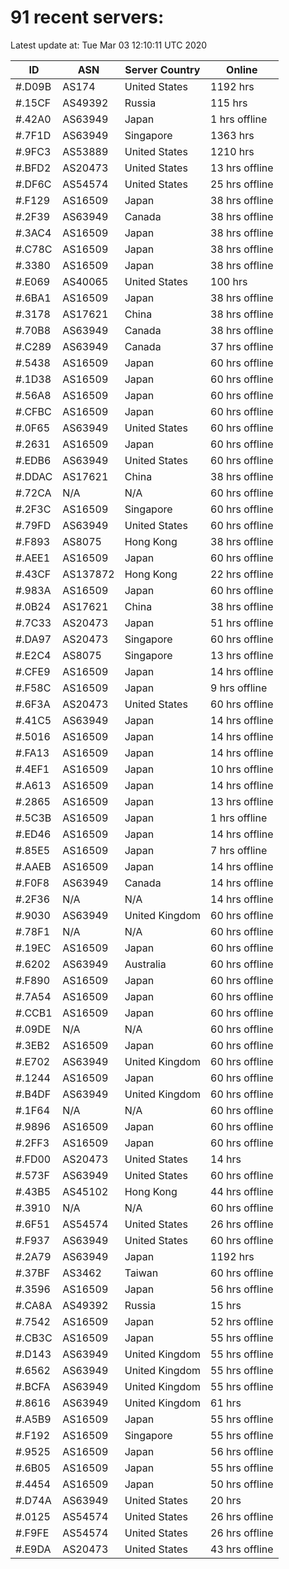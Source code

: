 # 91 recent servers:

Latest update at: Tue Mar 03 12:10:11 UTC 2020

| ID | ASN | Server Country | Online |
| -- | --- | -------------- | ------ |
| #.D09B | AS174 | United States | 1192 hrs |
| #.15CF | AS49392 | Russia | 115 hrs |
| #.42A0 | AS63949 | Japan | 1 hrs offline |
| #.7F1D | AS63949 | Singapore | 1363 hrs |
| #.9FC3 | AS53889 | United States | 1210 hrs |
| #.BFD2 | AS20473 | United States | 13 hrs offline |
| #.DF6C | AS54574 | United States | 25 hrs offline |
| #.F129 | AS16509 | Japan | 38 hrs offline |
| #.2F39 | AS63949 | Canada | 38 hrs offline |
| #.3AC4 | AS16509 | Japan | 38 hrs offline |
| #.C78C | AS16509 | Japan | 38 hrs offline |
| #.3380 | AS16509 | Japan | 38 hrs offline |
| #.E069 | AS40065 | United States | 100 hrs |
| #.6BA1 | AS16509 | Japan | 38 hrs offline |
| #.3178 | AS17621 | China | 38 hrs offline |
| #.70B8 | AS63949 | Canada | 38 hrs offline |
| #.C289 | AS63949 | Canada | 37 hrs offline |
| #.5438 | AS16509 | Japan | 60 hrs offline |
| #.1D38 | AS16509 | Japan | 60 hrs offline |
| #.56A8 | AS16509 | Japan | 60 hrs offline |
| #.CFBC | AS16509 | Japan | 60 hrs offline |
| #.0F65 | AS63949 | United States | 60 hrs offline |
| #.2631 | AS16509 | Japan | 60 hrs offline |
| #.EDB6 | AS63949 | United States | 60 hrs offline |
| #.DDAC | AS17621 | China | 38 hrs offline |
| #.72CA | N/A | N/A | 60 hrs offline |
| #.2F3C | AS16509 | Singapore | 60 hrs offline |
| #.79FD | AS63949 | United States | 60 hrs offline |
| #.F893 | AS8075 | Hong Kong | 38 hrs offline |
| #.AEE1 | AS16509 | Japan | 60 hrs offline |
| #.43CF | AS137872 | Hong Kong | 22 hrs offline |
| #.983A | AS16509 | Japan | 60 hrs offline |
| #.0B24 | AS17621 | China | 38 hrs offline |
| #.7C33 | AS20473 | Japan | 51 hrs offline |
| #.DA97 | AS20473 | Singapore | 60 hrs offline |
| #.E2C4 | AS8075 | Singapore | 13 hrs offline |
| #.CFE9 | AS16509 | Japan | 14 hrs offline |
| #.F58C | AS16509 | Japan | 9 hrs offline |
| #.6F3A | AS20473 | United States | 60 hrs offline |
| #.41C5 | AS63949 | Japan | 14 hrs offline |
| #.5016 | AS16509 | Japan | 14 hrs offline |
| #.FA13 | AS16509 | Japan | 14 hrs offline |
| #.4EF1 | AS16509 | Japan | 10 hrs offline |
| #.A613 | AS16509 | Japan | 14 hrs offline |
| #.2865 | AS16509 | Japan | 13 hrs offline |
| #.5C3B | AS16509 | Japan | 1 hrs offline |
| #.ED46 | AS16509 | Japan | 14 hrs offline |
| #.85E5 | AS16509 | Japan | 7 hrs offline |
| #.AAEB | AS16509 | Japan | 14 hrs offline |
| #.F0F8 | AS63949 | Canada | 14 hrs offline |
| #.2F36 | N/A | N/A | 14 hrs offline |
| #.9030 | AS63949 | United Kingdom | 60 hrs offline |
| #.78F1 | N/A | N/A | 60 hrs offline |
| #.19EC | AS16509 | Japan | 60 hrs offline |
| #.6202 | AS63949 | Australia | 60 hrs offline |
| #.F890 | AS16509 | Japan | 60 hrs offline |
| #.7A54 | AS16509 | Japan | 60 hrs offline |
| #.CCB1 | AS16509 | Japan | 60 hrs offline |
| #.09DE | N/A | N/A | 60 hrs offline |
| #.3EB2 | AS16509 | Japan | 60 hrs offline |
| #.E702 | AS63949 | United Kingdom | 60 hrs offline |
| #.1244 | AS16509 | Japan | 60 hrs offline |
| #.B4DF | AS63949 | United Kingdom | 60 hrs offline |
| #.1F64 | N/A | N/A | 60 hrs offline |
| #.9896 | AS16509 | Japan | 60 hrs offline |
| #.2FF3 | AS16509 | Japan | 60 hrs offline |
| #.FD00 | AS20473 | United States | 14 hrs |
| #.573F | AS63949 | United States | 60 hrs offline |
| #.43B5 | AS45102 | Hong Kong | 44 hrs offline |
| #.3910 | N/A | N/A | 60 hrs offline |
| #.6F51 | AS54574 | United States | 26 hrs offline |
| #.F937 | AS63949 | United States | 60 hrs offline |
| #.2A79 | AS63949 | Japan | 1192 hrs |
| #.37BF | AS3462 | Taiwan | 60 hrs offline |
| #.3596 | AS16509 | Japan | 56 hrs offline |
| #.CA8A | AS49392 | Russia | 15 hrs |
| #.7542 | AS16509 | Japan | 52 hrs offline |
| #.CB3C | AS16509 | Japan | 55 hrs offline |
| #.D143 | AS63949 | United Kingdom | 55 hrs offline |
| #.6562 | AS63949 | United Kingdom | 55 hrs offline |
| #.BCFA | AS63949 | United Kingdom | 55 hrs offline |
| #.8616 | AS63949 | United Kingdom | 61 hrs |
| #.A5B9 | AS16509 | Japan | 55 hrs offline |
| #.F192 | AS16509 | Singapore | 55 hrs offline |
| #.9525 | AS16509 | Japan | 56 hrs offline |
| #.6B05 | AS16509 | Japan | 55 hrs offline |
| #.4454 | AS16509 | Japan | 50 hrs offline |
| #.D74A | AS63949 | United States | 20 hrs |
| #.0125 | AS54574 | United States | 26 hrs offline |
| #.F9FE | AS54574 | United States | 26 hrs offline |
| #.E9DA | AS20473 | United States | 43 hrs offline |

